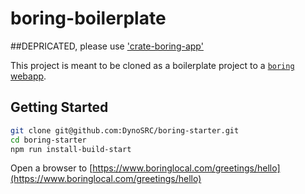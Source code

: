 # boring-boilerplate

##DEPRICATED, please use ['crate-boring-app'](https://github.com/DynoSRC/create-boring-app)

This project is meant to be cloned as a boilerplate project to a [`boring` webapp](https://github.com/DynoSRC/boring).

## Getting Started

```bash
git clone git@github.com:DynoSRC/boring-starter.git
cd boring-starter
npm run install-build-start
```

Open a browser to [https://www.boringlocal.com/greetings/hello](https://www.boringlocal.com/greetings/hello)
